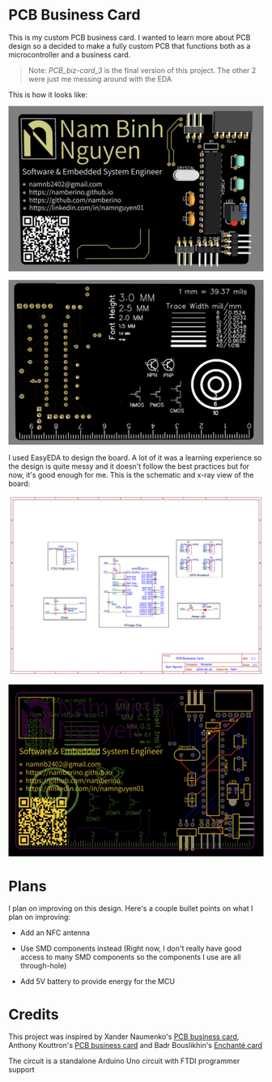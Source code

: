 # PCB Business Card

This is my custom PCB business card. I wanted to learn more about PCB design so a decided to make a fully custom PCB that functions both as a microcontroller and a business card.

> Note: *PCB_biz-card_3* is the final version of this project. The other 2 were just me messing around with the EDA

This is how it looks like:

![front face](img/front.png)

![back face](img/back.png)

I used EasyEDA to design the board. A lot of it was a learning experience so the design is quite messy and it doesn't follow the best practices but for now, it's good enough for me. This is the schematic and x-ray view of the board:

![schematic](img/schematic.png)

![pcb view](img/pcb-view.png)

# Plans

I plan on improving on this design. Here's a couple bullet points on what I plan on improving:

- Add an NFC antenna

- Use SMD components instead (Right now, I don't really have good access to many SMD components so the components I use are all through-hole)

- Add 5V battery to provide energy for the MCU

# Credits

This project was inspired by Xander Naumenko's [PCB business card](https://github.com/misprit7/PCB-Business-Card), Anthony Kouttron's [PCB business card](https://github.com/anthonykouttron/pcb-business-card-qr-nfc) and Badr Bouslikhin's [Enchanté card](https://github.com/badrbouslikhin/Enchante)

The circuit is a standalone Arduino Uno circuit with FTDI programmer support
